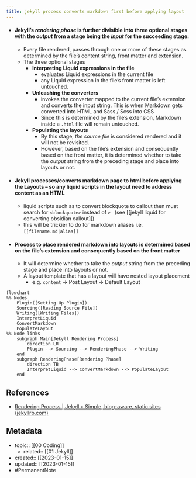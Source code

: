 ```yaml
---
title: jekyll process converts markdown first before applying layout
---
```


- #### Jekyll’s *rendering phase* is further divisible into three optional stages with the _output_ from a stage being the _input_ for the succeeding stage:
	- Every file rendered, passes through one or more of these stages as determined by the file’s content string, front matter and extension.
	- The three optional stages
		- **Interpreting Liquid expressions in the file**  
			- evaluates Liquid expressions in the current file
			- any Liquid expression in the file’s front matter is left untouched.
		- **Unleashing the converters**
			- invokes the converter mapped to the current file’s extension and converts the input string. This is when Markdown gets converted into HTML and Sass / Scss into CSS
			- Since this is determined by the file’s extension, Markdown inside a `.html` file will remain untouched.
		- **Populating the layouts**
			- By this stage, _the source file_ is considered rendered and it will not be revisited. 
			- However, based on the file’s extension and consequently based on the front matter, it is determined whether to take the _output_ string from the preceding stage and place into layouts or not.
- #### Jekyll processes/converts markdown page to html before applying the Layouts – so any liquid scripts in the layout need to address content as an HTML
	- liquid scripts such as to convert blockquote to callout then must search for `<blockquote>` instead of `> ` (see [[jekyll liquid for converting obsidian callout]])
	- this will be trickier to do for markdown aliases i.e. `[[filename.md|alias]]`
- #### Process to place rendered markdown into layouts is determined based on the file’s extension and consequently based on the front matter
	- It will determine whether to take the _output_ string from the preceding stage and place into layouts or not.
	- A layout template that has a layout will have nested layout placement
		- e.g. `content` → Post Layout → Default Layout

```mermaid
flowchart
%% Nodes  
	Plugin([Setting Up Plugin])
	Sourcing([Reading Source File])
	Writing([Writing Files])  
	InterpretLiquid
	ConvertMarkdown
	PopulateLayout
%% Node links  
	subgraph Main[Jekyll Rendering Process]
		direction LR
		Plugin --> Sourcing --> RenderingPhase --> Writing
	end
	subgraph RenderingPhase[Rendering Phase]
		direction TB
		InterpretLiquid --> ConvertMarkdown --> PopulateLayout
	end
```

## References
- [Rendering Process | Jekyll • Simple, blog-aware, static sites (jekyllrb.com)](https://jekyllrb.com/docs/rendering-process/)

## Metadata
- topic:: [[00 Coding]]
	- related:: [[01 Jekyll]]
- created:: [[2023-01-15]]
- updated:: [[2023-01-15]]
- #PermanentNote 
